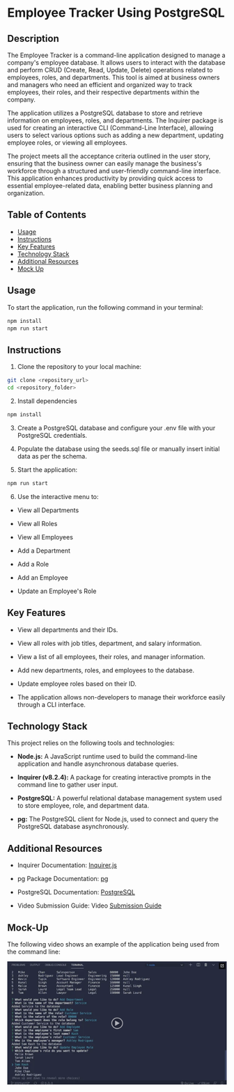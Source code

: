 # Employee Tracker Using PostgreSQL

## Description

The Employee Tracker is a command-line application designed to manage a company's employee database. It allows users to interact with the database and perform CRUD (Create, Read, Update, Delete) operations related to employees, roles, and departments. This tool is aimed at business owners and managers who need an efficient and organized way to track employees, their roles, and their respective departments within the company.

The application utilizes a PostgreSQL database to store and retrieve information on employees, roles, and departments. The Inquirer package is used for creating an interactive CLI (Command-Line Interface), allowing users to select various options such as adding a new department, updating employee roles, or viewing all employees.

The project meets all the acceptance criteria outlined in the user story, ensuring that the business owner can easily manage the business's workforce through a structured and user-friendly command-line interface. This application enhances productivity by providing quick access to essential employee-related data, enabling better business planning and organization.

## Table of Contents

- [Usage](#usage)
- [Instructions](#instructions)
- [Key Features](#key-features)
- [Technology Stack](#technology-stack)
- [Additional Resources](#additional-resources)
- [Mock Up](#mock-up)

## Usage

To start the application, run the following command in your terminal:

```bash
npm install
npm run start
```

## Instructions 

1. Clone the repository to your local machine:

```bash
git clone <repository_url>
cd <repository_folder>
```

2. Install dependencies

```bash
npm install
```

3. Create a PostgreSQL database and configure your .env file with your PostgreSQL credentials.

4. Populate the database using the seeds.sql file or manually insert initial data as per the schema.

5. Start the application:

```bash
npm run start
```

6. Use the interactive menu to:

* View all Departments

* View all Roles

* View all Employees

* Add a Department

* Add a Role

* Add an Employee

* Update an Employee's Role

## Key Features

* View all departments and their IDs.

* View all roles with job titles, department, and salary information.

* View a list of all employees, their roles, and manager information.

* Add new departments, roles, and employees to the database.

* Update employee roles based on their ID.

* The application allows non-developers to manage their workforce easily through a CLI interface.

## Technology Stack

This project relies on the following tools and technologies:

* **Node.js:** A JavaScript runtime used to build the command-line application and handle asynchronous database queries.

* **Inquirer (v8.2.4):** A package for creating interactive prompts in the command line to gather user input.

* **PostgreSQL:** A powerful relational database management system used to store employee, role, and department data.

* **pg:** The PostgreSQL client for Node.js, used to connect and query the PostgreSQL database asynchronously.

## Additional Resources

* Inquirer Documentation: [Inquirer.js](https://www.npmjs.com/package/inquirer)

* pg Package Documentation: [pg](https://www.npmjs.com/package/pg)

* PostgreSQL Documentation: [PostgreSQL](https://www.postgresql.org/docs/)

* Video Submission Guide: Video [Submission Guide](https://coding-boot-camp.github.io/full-stack/computer-literacy/video-submission-guide)

## Mock-Up

The following video shows an example of the application being used from the command line:

[![A video thumbnail shows the command-line employee management application with a play button overlaying the view.](./assets/12-sql-homework-video-thumbnail.png)](https://2u-20.wistia.com/medias/2lnle7xnpk)